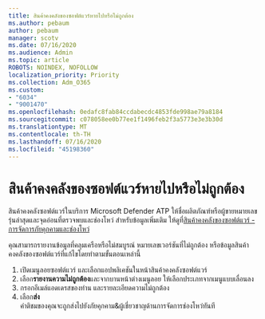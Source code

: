 ```yaml
---
title: สินค้าคงคลังของซอฟต์แวร์หายไปหรือไม่ถูกต้อง
ms.author: pebaum
author: pebaum
manager: scotv
ms.date: 07/16/2020
ms.audience: Admin
ms.topic: article
ROBOTS: NOINDEX, NOFOLLOW
localization_priority: Priority
ms.collection: Adm_O365
ms.custom:
- "6034"
- "9001470"
ms.openlocfilehash: 0edafc8fab84ccdabecdc4853fde998ae79a8184
ms.sourcegitcommit: c078058ee0b77ee1f1496feb2f3a5773e3e3b30d
ms.translationtype: MT
ms.contentlocale: th-TH
ms.lasthandoff: 07/16/2020
ms.locfileid: "45198360"
---
```

# <a name="software-inventory-is-missing-or-inaccurate"></a>สินค้าคงคลังของซอฟต์แวร์หายไปหรือไม่ถูกต้อง

สินค้าคงคลังซอฟต์แวร์ในบริการ Microsoft Defender ATP ให้ชื่อผลิตภัณฑ์หรือผู้ขายหมายเลขรุ่นล่าสุดและจุดอ่อนที่ตรวจพบและช่องโหว่ สําหรับข้อมูลเพิ่มเติม ให้ดูที่[สินค้าคงคลังของซอฟต์แวร์ - การจัดการภัยคุกคามและช่องโหว่](https://docs.microsoft.com/windows/security/threat-protection/microsoft-defender-atp/tvm-software-inventory)

คุณสามารถรายงานข้อมูลที่คลุมเครือหรือไม่สมบูรณ์ หมายเลขเวอร์ชันที่ไม่ถูกต้อง หรือข้อมูลสินค้าคงคลังของซอฟต์แวร์ที่แก้ไขโดยทําตามขั้นตอนเหล่านี้  

1. เปิดเมนูลอยซอฟต์แวร์ และเลือกแอปพลิเคชันในหน้าสินค้าคงคลังซอฟต์แวร์
2. เลือก**รายงานความไม่ถูกต้อง**และจากบานหน้าต่างเมนูลอย ให้เลือกประเภทจากเมนูแบบเลื่อนลง
3. กรอกอีเมล์แอดเดรสของท่าน และรายละเอียดความไม่ถูกต้อง
4. เลือก**ส่ง**</br>
    คําติชมของคุณจะถูกส่งไปยังภัยคุกคาม&ผู้เชี่ยวชาญด้านการจัดการช่องโหว่ทันที